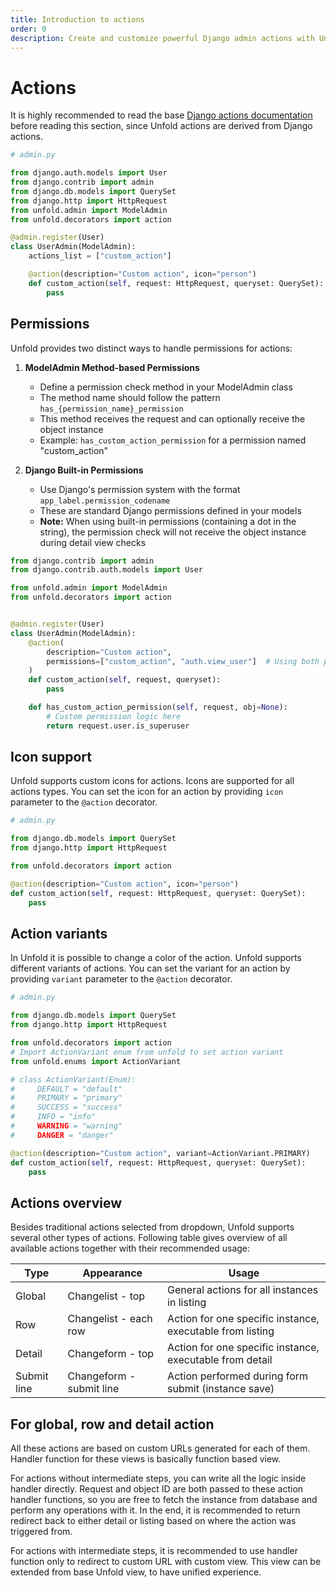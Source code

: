 ```yaml
---
title: Introduction to actions
order: 0
description: Create and customize powerful Django admin actions with Unfold, featuring icon support and color variants for enhanced user experience.
---
```


# Actions

It is highly recommended to read the base [Django actions documentation](https://docs.djangoproject.com/en/5.1/ref/contrib/admin/actions/) before reading this section, since Unfold actions are derived from Django actions.

```python
# admin.py

from django.auth.models import User
from django.contrib import admin
from django.db.models import QuerySet
from django.http import HttpRequest
from unfold.admin import ModelAdmin
from unfold.decorators import action

@admin.register(User)
class UserAdmin(ModelAdmin):
    actions_list = ["custom_action"]

    @action(description="Custom action", icon="person")
    def custom_action(self, request: HttpRequest, queryset: QuerySet):
        pass
```

## Permissions

Unfold provides two distinct ways to handle permissions for actions:

1. **ModelAdmin Method-based Permissions**
   - Define a permission check method in your ModelAdmin class
   - The method name should follow the pattern `has_{permission_name}_permission`
   - This method receives the request and can optionally receive the object instance
   - Example: `has_custom_action_permission` for a permission named "custom_action"

2. **Django Built-in Permissions**
   - Use Django's permission system with the format `app_label.permission_codename`
   - These are standard Django permissions defined in your models
   - **Note:** When using built-in permissions (containing a dot in the string), the permission check will not receive the object instance during detail view checks

```python
from django.contrib import admin
from django.contrib.auth.models import User

from unfold.admin import ModelAdmin
from unfold.decorators import action


@admin.register(User)
class UserAdmin(ModelAdmin):
    @action(
        description="Custom action",
        permissions=["custom_action", "auth.view_user"]  # Using both permission types
    )
    def custom_action(self, request, queryset):
        pass

    def has_custom_action_permission(self, request, obj=None):
        # Custom permission logic here
        return request.user.is_superuser
```

## Icon support

Unfold supports custom icons for actions. Icons are supported for all actions types. You can set the icon for an action by providing `icon` parameter to the `@action` decorator.

```python
# admin.py

from django.db.models import QuerySet
from django.http import HttpRequest

from unfold.decorators import action

@action(description="Custom action", icon="person")
def custom_action(self, request: HttpRequest, queryset: QuerySet):
    pass
```

## Action variants

In Unfold it is possible to change a color of the action. Unfold supports different variants of actions. You can set the variant for an action by providing `variant` parameter to the `@action` decorator.

```python
# admin.py

from django.db.models import QuerySet
from django.http import HttpRequest

from unfold.decorators import action
# Import ActionVariant enum from unfold to set action variant
from unfold.enums import ActionVariant

# class ActionVariant(Enum):
#     DEFAULT = "default"
#     PRIMARY = "primary"
#     SUCCESS = "success"
#     INFO = "info"
#     WARNING = "warning"
#     DANGER = "danger"

@action(description="Custom action", variant=ActionVariant.PRIMARY)
def custom_action(self, request: HttpRequest, queryset: QuerySet):
    pass
```

## Actions overview

Besides traditional actions selected from dropdown, Unfold supports several other types of actions. Following table gives overview of all available actions together with their recommended usage:

| Type           | Appearance                     | Usage                                                                 |
| -------------- | ------------------------------ | ----------------------------------------------------------------------|
| Global         | Changelist - top               | General actions for all instances in listing                          |
| Row            | Changelist - each row          | Action for one specific instance, executable from listing             |
| Detail         | Changeform - top               | Action for one specific instance, executable from detail              |
| Submit line    | Changeform - submit line       | Action performed during form submit (instance save)                   |

## For global, row and detail action

All these actions are based on custom URLs generated for each of them. Handler function for these views is basically function based view.

For actions without intermediate steps, you can write all the logic inside handler directly. Request and object ID are both passed to these action handler functions, so you are free to fetch the instance from database and perform any operations with it. In the end, it is recommended to return redirect back to either detail or listing based on where the action was triggered from.

For actions with intermediate steps, it is recommended to use handler function only to redirect to custom URL with custom view. This view can be extended from base Unfold view, to have unified experience.
